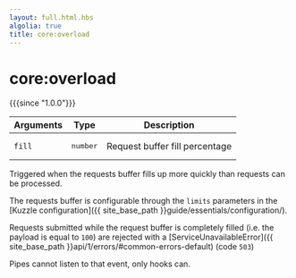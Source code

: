 ```yaml
---
layout: full.html.hbs
algolia: true
title: core:overload
---
```


# core:overload

{{{since "1.0.0"}}}

| Arguments | Type | Description |
|-----------|------|-------------|
| `fill` | <pre>number</pre> | Request buffer fill percentage |

Triggered when the requests buffer fills up more quickly than requests can be processed.

The requests buffer is configurable through the `limits` parameters in the [Kuzzle configuration]({{ site_base_path }}guide/essentials/configuration/).

Requests submitted while the request buffer is completely filled (i.e. the payload is equal to `100`) are rejected with a [ServiceUnavailableError]({{ site_base_path }}api/1/errors/#common-errors-default) (code `503`)

<div class="alert alert-info">Pipes cannot listen to that event, only hooks can.</div>
